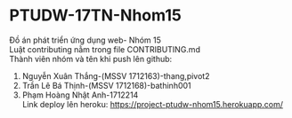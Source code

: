 # PTUDW-17TN-Nhom15
Đồ án phát triển ứng dụng web- Nhóm 15    
Luật contributing nằm trong file CONTRIBUTING.md    
Thành viên nhóm và tên khi push lên github:   
1. Nguyễn Xuân Thắng-(MSSV 1712163)-thang,pivot2   
2. Trần Lê Bá Thịnh-(MSSV 1712168)-bathinh001
3. Phạm Hoàng Nhật Anh-1712214    
Link deploy lên heroku: https://project-ptudw-nhom15.herokuapp.com/
